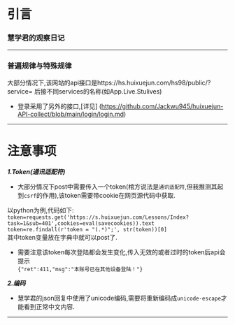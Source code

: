 # 引言  
### 慧学君的观察日记
****
### 普遍规律与特殊规律
大部分情况下,该网站的api接口是https://hs.huixuejun.com/hs98/public/?service= 后接不同services的名称(如App.Live.Stulives)  
* 登录采用了另外的接口,[详见] (https://github.com/Jackwu945/huixuejun-API-collect/blob/main/login/login.md)
****
# 注意事项
***1.Token(通讯适配符)***
+ 大部分情况下post中需要传入一个token(棺方说法是`通讯适配符`,但我推测其起到`csrf`的作用),该token需要带cookie在网页源代码中获取.  

以python为例,代码如下:  
  `token=requests.get('https://s.huixuejun.com/Lessons/Index?task=1&sub=401',cookies=eval(savecookies)).text  
  token=re.findall(r'token = "(.*)";', str(token))[0]`    
其中token变量放在字典中就可以post了.  

+ 需要注意该token每次登陆都会发生变化,传入无效的或者过时的token后api会提示  
`{"ret":411,"msg":"本账号已在其他设备登陆！"}`  

***2.编码***  
+ 慧学君的json回复中使用了unicode编码,需要将重新编码成`unicode-escape`才能看到正常中文内容.
****
